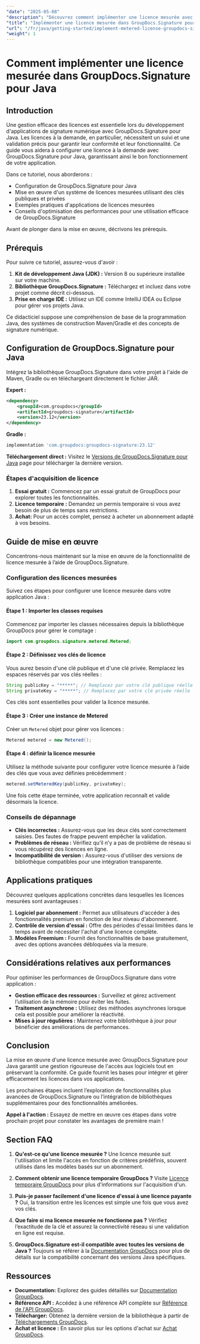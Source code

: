 ```yaml
---
"date": "2025-05-08"
"description": "Découvrez comment implémenter une licence mesurée avec GroupDocs.Signature pour Java. Ce guide couvre la configuration, l'intégration et les bonnes pratiques."
"title": "Implémenter une licence mesurée dans GroupDocs.Signature pour Java &#58; un guide étape par étape"
"url": "/fr/java/getting-started/implement-metered-license-groupdocs-signature-java/"
"weight": 1
---
```


# Comment implémenter une licence mesurée dans GroupDocs.Signature pour Java

## Introduction

Une gestion efficace des licences est essentielle lors du développement d'applications de signature numérique avec GroupDocs.Signature pour Java. Les licences à la demande, en particulier, nécessitent un suivi et une validation précis pour garantir leur conformité et leur fonctionnalité. Ce guide vous aidera à configurer une licence à la demande avec GroupDocs.Signature pour Java, garantissant ainsi le bon fonctionnement de votre application.

Dans ce tutoriel, nous aborderons :
- Configuration de GroupDocs.Signature pour Java
- Mise en œuvre d'un système de licences mesurées utilisant des clés publiques et privées
- Exemples pratiques d'applications de licences mesurées
- Conseils d'optimisation des performances pour une utilisation efficace de GroupDocs.Signature

Avant de plonger dans la mise en œuvre, décrivons les prérequis.

## Prérequis

Pour suivre ce tutoriel, assurez-vous d'avoir :
1. **Kit de développement Java (JDK) :** Version 8 ou supérieure installée sur votre machine.
2. **Bibliothèque GroupDocs.Signature :** Téléchargez et incluez dans votre projet comme décrit ci-dessous.
3. **Prise en charge IDE :** Utilisez un IDE comme IntelliJ IDEA ou Eclipse pour gérer vos projets Java.

Ce didacticiel suppose une compréhension de base de la programmation Java, des systèmes de construction Maven/Gradle et des concepts de signature numérique.

## Configuration de GroupDocs.Signature pour Java

Intégrez la bibliothèque GroupDocs.Signature dans votre projet à l'aide de Maven, Gradle ou en téléchargeant directement le fichier JAR.

**Expert :**
```xml
<dependency>
    <groupId>com.groupdocs</groupId>
    <artifactId>groupdocs-signature</artifactId>
    <version>23.12</version>
</dependency>
```

**Gradle :**
```gradle
implementation 'com.groupdocs:groupdocs-signature:23.12'
```

**Téléchargement direct :** Visitez le [Versions de GroupDocs.Signature pour Java](https://releases.groupdocs.com/signature/java/) page pour télécharger la dernière version.

### Étapes d'acquisition de licence

1. **Essai gratuit :** Commencez par un essai gratuit de GroupDocs pour explorer toutes les fonctionnalités.
2. **Licence temporaire :** Demandez un permis temporaire si vous avez besoin de plus de temps sans restrictions.
3. **Achat:** Pour un accès complet, pensez à acheter un abonnement adapté à vos besoins.

## Guide de mise en œuvre

Concentrons-nous maintenant sur la mise en œuvre de la fonctionnalité de licence mesurée à l’aide de GroupDocs.Signature.

### Configuration des licences mesurées

Suivez ces étapes pour configurer une licence mesurée dans votre application Java :

#### Étape 1 : Importer les classes requises
Commencez par importer les classes nécessaires depuis la bibliothèque GroupDocs pour gérer le comptage :
```java
import com.groupdocs.signature.metered.Metered;
```

#### Étape 2 : Définissez vos clés de licence
Vous aurez besoin d'une clé publique et d'une clé privée. Remplacez les espaces réservés par vos clés réelles :
```java
String publicKey = "*****"; // Remplacez par votre clé publique réelle
String privateKey = "*****"; // Remplacez par votre clé privée réelle
```
Ces clés sont essentielles pour valider la licence mesurée.

#### Étape 3 : Créer une instance de Metered
Créer un `Metered` objet pour gérer vos licences :
```java
Metered metered = new Metered();
```

#### Étape 4 : définir la licence mesurée
Utilisez la méthode suivante pour configurer votre licence mesurée à l’aide des clés que vous avez définies précédemment :
```java
metered.setMeteredKey(publicKey, privateKey);
```
Une fois cette étape terminée, votre application reconnaît et valide désormais la licence.

### Conseils de dépannage
- **Clés incorrectes :** Assurez-vous que les deux clés sont correctement saisies. Des fautes de frappe peuvent empêcher la validation.
- **Problèmes de réseau :** Vérifiez qu’il n’y a pas de problème de réseau si vous récupérez des licences en ligne.
- **Incompatibilité de version :** Assurez-vous d'utiliser des versions de bibliothèque compatibles pour une intégration transparente.

## Applications pratiques

Découvrez quelques applications concrètes dans lesquelles les licences mesurées sont avantageuses :
1. **Logiciel par abonnement :** Permet aux utilisateurs d'accéder à des fonctionnalités premium en fonction de leur niveau d'abonnement.
2. **Contrôle de version d'essai :** Offre des périodes d'essai limitées dans le temps avant de nécessiter l'achat d'une licence complète.
3. **Modèles Freemium :** Fournit des fonctionnalités de base gratuitement, avec des options avancées débloquées via la mesure.

## Considérations relatives aux performances
Pour optimiser les performances de GroupDocs.Signature dans votre application :
- **Gestion efficace des ressources :** Surveillez et gérez activement l’utilisation de la mémoire pour éviter les fuites.
- **Traitement asynchrone :** Utilisez des méthodes asynchrones lorsque cela est possible pour améliorer la réactivité.
- **Mises à jour régulières :** Maintenez votre bibliothèque à jour pour bénéficier des améliorations de performances.

## Conclusion

La mise en œuvre d'une licence mesurée avec GroupDocs.Signature pour Java garantit une gestion rigoureuse de l'accès aux logiciels tout en préservant la conformité. Ce guide fournit les bases pour intégrer et gérer efficacement les licences dans vos applications.

Les prochaines étapes incluent l’exploration de fonctionnalités plus avancées de GroupDocs.Signature ou l’intégration de bibliothèques supplémentaires pour des fonctionnalités améliorées.

**Appel à l'action :** Essayez de mettre en œuvre ces étapes dans votre prochain projet pour constater les avantages de première main !

## Section FAQ

1. **Qu'est-ce qu'une licence mesurée ?**
   Une licence mesurée suit l'utilisation et limite l'accès en fonction de critères prédéfinis, souvent utilisés dans les modèles basés sur un abonnement.

2. **Comment obtenir une licence temporaire GroupDocs ?**
   Visite [Licence temporaire GroupDocs](https://purchase.groupdocs.com/temporary-license/) pour plus d'informations sur l'acquisition d'un.

3. **Puis-je passer facilement d'une licence d'essai à une licence payante ?**
   Oui, la transition entre les licences est simple une fois que vous avez vos clés.

4. **Que faire si ma licence mesurée ne fonctionne pas ?**
   Vérifiez l’exactitude de la clé et assurez la connectivité réseau si une validation en ligne est requise.

5. **GroupDocs.Signature est-il compatible avec toutes les versions de Java ?**
   Toujours se référer à la [Documentation GroupDocs](https://docs.groupdocs.com/signature/java/) pour plus de détails sur la compatibilité concernant des versions Java spécifiques.

## Ressources
- **Documentation:** Explorez des guides détaillés sur [Documentation GroupDocs](https://docs.groupdocs.com/signature/java/).
- **Référence API :** Accédez à une référence API complète sur [Référence de l'API GroupDocs](https://reference.groupdocs.com/signature/java/).
- **Télécharger:** Obtenez la dernière version de la bibliothèque à partir de [Téléchargements GroupDocs](https://releases.groupdocs.com/signature/java/).
- **Achat et licence :** En savoir plus sur les options d'achat sur [Achat GroupDocs](https://purchase.groupdocs.com/buy).